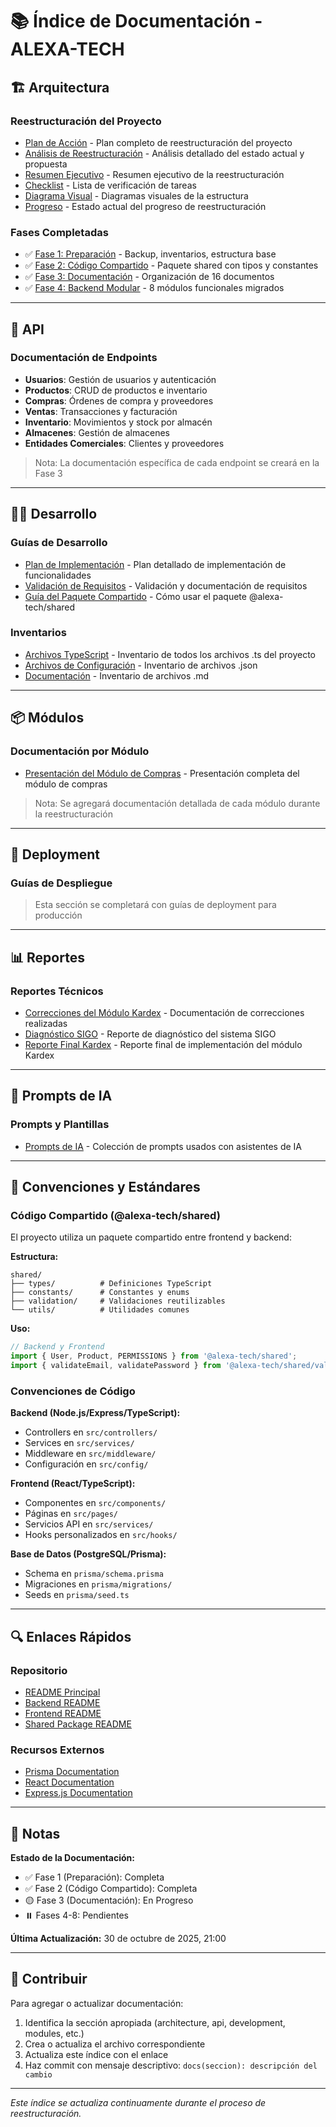 # 📚 Índice de Documentación - ALEXA-TECH

## 🏗️ Arquitectura

### Reestructuración del Proyecto
- [Plan de Acción](./architecture/restructure-action-plan.md) - Plan completo de reestructuración del proyecto
- [Análisis de Reestructuración](./architecture/restructure-analysis.md) - Análisis detallado del estado actual y propuesta
- [Resumen Ejecutivo](./architecture/restructure-executive-summary.md) - Resumen ejecutivo de la reestructuración
- [Checklist](./architecture/restructure-checklist.md) - Lista de verificación de tareas
- [Diagrama Visual](./architecture/restructure-diagram.md) - Diagramas visuales de la estructura
- [Progreso](./architecture/restructure-progress.md) - Estado actual del progreso de reestructuración

### Fases Completadas
- ✅ [Fase 1: Preparación](./architecture/restructure-progress.md#fase-1-preparación-día-1-2) - Backup, inventarios, estructura base
- ✅ [Fase 2: Código Compartido](./architecture/restructure-progress.md#fase-2-código-compartido-día-3-6) - Paquete shared con tipos y constantes
- ✅ [Fase 3: Documentación](./FASE_3_COMPLETADA.md) - Organización de 16 documentos
- ✅ [Fase 4: Backend Modular](./FASE_4_COMPLETADA.md) - 8 módulos funcionales migrados

---

## 🔌 API

### Documentación de Endpoints
- **Usuarios**: Gestión de usuarios y autenticación
- **Productos**: CRUD de productos e inventario
- **Compras**: Órdenes de compra y proveedores
- **Ventas**: Transacciones y facturación
- **Inventario**: Movimientos y stock por almacén
- **Almacenes**: Gestión de almacenes
- **Entidades Comerciales**: Clientes y proveedores

> Nota: La documentación específica de cada endpoint se creará en la Fase 3

---

## 👨‍💻 Desarrollo

### Guías de Desarrollo
- [Plan de Implementación](./development/implementation-plan.md) - Plan detallado de implementación de funcionalidades
- [Validación de Requisitos](./development/requirements-validation.md) - Validación y documentación de requisitos
- [Guía del Paquete Compartido](./development/shared-package-guide.md) - Cómo usar el paquete @alexa-tech/shared

### Inventarios
- [Archivos TypeScript](./development/inventory-ts-files.txt) - Inventario de todos los archivos .ts del proyecto
- [Archivos de Configuración](./development/inventory-config-files.txt) - Inventario de archivos .json
- [Documentación](./development/inventory-docs.txt) - Inventario de archivos .md

---

## 📦 Módulos

### Documentación por Módulo
- [Presentación del Módulo de Compras](./modules/purchases-presentation.md) - Presentación completa del módulo de compras

> Nota: Se agregará documentación detallada de cada módulo durante la reestructuración

---

## 🚀 Deployment

### Guías de Despliegue
> Esta sección se completará con guías de deployment para producción

---

## 📊 Reportes

### Reportes Técnicos
- [Correcciones del Módulo Kardex](./reports/kardex-corrections.md) - Documentación de correcciones realizadas
- [Diagnóstico SIGO](./reports/diagnostico-sigo.md) - Reporte de diagnóstico del sistema SIGO
- [Reporte Final Kardex](./reports/kardex-final-report.md) - Reporte final de implementación del módulo Kardex

---

## 🤖 Prompts de IA

### Prompts y Plantillas
- [Prompts de IA](./prompts/ai-prompts.md) - Colección de prompts usados con asistentes de IA

---

## 📖 Convenciones y Estándares

### Código Compartido (@alexa-tech/shared)

El proyecto utiliza un paquete compartido entre frontend y backend:

**Estructura:**
```
shared/
├── types/          # Definiciones TypeScript
├── constants/      # Constantes y enums
├── validation/     # Validaciones reutilizables
└── utils/          # Utilidades comunes
```

**Uso:**
```typescript
// Backend y Frontend
import { User, Product, PERMISSIONS } from '@alexa-tech/shared';
import { validateEmail, validatePassword } from '@alexa-tech/shared/validation';
```

### Convenciones de Código

**Backend (Node.js/Express/TypeScript):**
- Controllers en `src/controllers/`
- Services en `src/services/`
- Middleware en `src/middleware/`
- Configuración en `src/config/`

**Frontend (React/TypeScript):**
- Componentes en `src/components/`
- Páginas en `src/pages/`
- Servicios API en `src/services/`
- Hooks personalizados en `src/hooks/`

**Base de Datos (PostgreSQL/Prisma):**
- Schema en `prisma/schema.prisma`
- Migraciones en `prisma/migrations/`
- Seeds en `prisma/seed.ts`

---

## 🔍 Enlaces Rápidos

### Repositorio
- [README Principal](../README.md)
- [Backend README](../alexa-tech-backend/README.md)
- [Frontend README](../alexa-tech-react/README.md)
- [Shared Package README](../shared/README.md)

### Recursos Externos
- [Prisma Documentation](https://www.prisma.io/docs/)
- [React Documentation](https://react.dev/)
- [Express.js Documentation](https://expressjs.com/)

---

## 📝 Notas

**Estado de la Documentación:**
- ✅ Fase 1 (Preparación): Completa
- ✅ Fase 2 (Código Compartido): Completa
- 🟡 Fase 3 (Documentación): En Progreso
- ⏸️ Fases 4-8: Pendientes

**Última Actualización:** 30 de octubre de 2025, 21:00

---

## 🤝 Contribuir

Para agregar o actualizar documentación:

1. Identifica la sección apropiada (architecture, api, development, modules, etc.)
2. Crea o actualiza el archivo correspondiente
3. Actualiza este índice con el enlace
4. Haz commit con mensaje descriptivo: `docs(seccion): descripción del cambio`

---

*Este índice se actualiza continuamente durante el proceso de reestructuración.*
